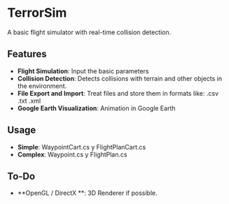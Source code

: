 # TerrorSim 

A basic flight simulator with real-time collision detection.

## Features
- **Flight Simulation**: Input the basic parameters
- **Collision Detection**: Detects collisions with terrain and other objects in the environment.
- **File Export and Import**: Treat files and store them in formats like: .csv .txt .xml
- **Google Earth Visualization**: Animation in Google Earth

## Usage

- **Simple**: WaypointCart.cs y FlightPlanCart.cs
- **Complex**: Waypoint.cs y FlightPlan.cs

## To-Do

- **OpenGL / DirectX **: 3D Renderer if possible.
  
